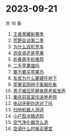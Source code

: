 # 2023-09-21

共 16 条

<!-- BEGIN -->
<!-- 最后更新时间 Thu Sep 21 2023 22:11:28 GMT+0800 (China Standard Time) -->

1. [王者荣耀新赛季](https://www.zhihu.com/search?q=王者荣耀新赛季)
1. [荒野会谈第二季](https://www.zhihu.com/search?q=荒野会谈第二季)
1. [为什么双机党多](https://www.zhihu.com/search?q=为什么双机党多)
1. [选安卓还是苹果](https://www.zhihu.com/search?q=选安卓还是苹果)
1. [折叠屏手机推荐](https://www.zhihu.com/search?q=折叠屏手机推荐)
1. [二手苹果值吗](https://www.zhihu.com/search?q=二手苹果值吗)
1. [要不要买苹果15](https://www.zhihu.com/search?q=要不要买苹果15)
1. [车库为什么要建在地下](https://www.zhihu.com/search?q=车库为什么要建在地下)
1. [苹果官网辫子客服形象](https://www.zhihu.com/search?q=苹果官网辫子客服形象)
1. [男子被压死健身房老板发声](https://www.zhihu.com/search?q=男子被压死健身房老板发声)
1. [重庆前首富住进养老院](https://www.zhihu.com/search?q=重庆前首富住进养老院)
1. [电动牙刷你选对了吗](https://www.zhihu.com/search?q=电动牙刷你选对了吗)
1. [扫地机器人测评](https://www.zhihu.com/search?q=扫地机器人测评)
1. [小户型冰箱选购](https://www.zhihu.com/search?q=小户型冰箱选购)
1. [空气净化器怎么选](https://www.zhihu.com/search?q=空气净化器怎么选)
1. [空调什么时候买便宜](https://www.zhihu.com/search?q=空调什么时候买便宜)

<!-- END -->
